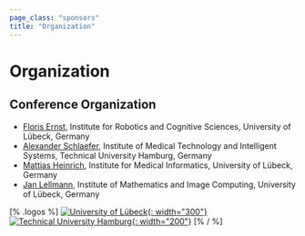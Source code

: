 ```yaml
---
page_class: "sponsors"
title: "Organization"
---
```


# Organization

## Conference Organization

* [Floris Ernst](https://www.rob.uni-luebeck.de/index.php?id=320&L=1), Institute for Robotics and Cognitive Sciences, University of Lübeck, Germany
* [Alexander Schlaefer](https://mtec.et8.tuhh.de/staff/alexander-schlaefer.html), Institute of Medical Technology and Intelligent Systems, Technical University Hamburg, Germany
* [Mattias Heinrich](http://www.imi.uni-luebeck.de/en/~heinrich), Institute for Medical Informatics, University of Lübeck, Germany
* [Jan Lellmann](https://www.mic.uni-luebeck.de/people/jan-lellmann.html), Institute of Mathematics and Image Computing, University of Lübeck, Germany

[% .logos %]
[![University of Lübeck](/images/uzl.png){: width="300"}](https://www.uni-luebeck.de/)
[![Technical University Hamburg](/images/tuhh.png){: width="200"}](https://www.tuhh.de/)
[% / %]
